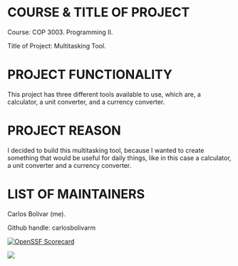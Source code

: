 # COURSE & TITLE OF PROJECT

Course: COP 3003. Programming II.

Title of Project: Multitasking Tool.


# PROJECT FUNCTIONALITY

This project has three different tools available to use, which are, a calculator, a unit converter, and a currency converter.


# PROJECT REASON

I decided to build this multitasking tool, because I wanted to create something that would be useful for daily things, like in this case a calculator, a unit converter and a currency converter.


# LIST OF MAINTAINERS

Carlos Bolivar (me).

Github handle: carlosbolivarm


[![OpenSSF Scorecard](https://api.securityscorecards.dev/projects/github.com/carlosbolivarm/c-/badge)](https://securityscorecards.dev/viewer/?uri=github.com/carlosbolivarm/c-)


<a href="https://www.bestpractices.dev/en/projects/8561"><img src="https://www.bestpractices.dev/en/projects/8561/badge"></a>

